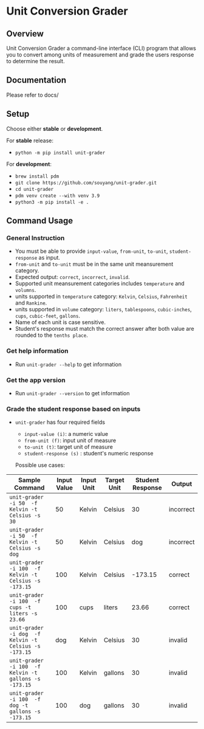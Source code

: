 # Unit Conversion Grader

## Overview
Unit Conversion Grader a command-line interface (CLI) program that allows you to convert among units of measurement and grade the users response to determine the result.

## Documentation
Please refer to docs/

## Setup

Choose either **stable** or **development**.

For **stable** release:

- `python -m pip install unit-grader`

For **development**:
- `brew install pdm`
- `git clone https://github.com/souyang/unit-grader.git`
- `cd unit-grader`
- `pdm venv create --with venv 3.9`
- `python3 -m pip install -e .`

## Command Usage

### General Instruction
- You must be able to provide `input-value`, `from-unit`, `to-unit`, `student-response` as input.
- `from-unit` and `to-unit` must be in the same unit meansurement category.
- Expected output: `correct`, `incorrect`, `invalid`.
- Supported unit meansurement categories includes `temperature` and `volumns`.
- units supported in `temperature` category: `Kelvin`, `Celsius`, `Fahrenheit` and `Rankine`. 
- units supported in `volume` category: `liters`, `tablespoons`, `cubic-inches`, `cups`, `cubic-feet`, `gallons`.
- Name of each unit is case sensitive.
- Student's response must match the correct answer after both value are rounded to the `tenths place`.

### Get help information
- Run `unit-grader --help` to get information

### Get the app version
- Run `unit-grader --version` to get information

### Grade the student response based on inputs
- `unit-grader` has four required fields
  - `input-value (i)`: a numeric value
  - `from-unit (f)`: input unit of measure
  - `to-unit (t)`: target unit of measure
  - `student-response (s)` : student's numeric response

  Possible use cases:

| Sample Command | Input Value | Input Unit |  Target Unit| Student Response | Output
| ---------|----------|----------|----------|----------|----------|
| `unit-grader -i 50  -f Kelvin -t Celsius -s 30` | 50 | Kelvin | Celsius | 30 | incorrect
| `unit-grader -i 50  -f Kelvin -t Celsius -s dog` | 50 | Kelvin | Celsius | dog | incorrect
| `unit-grader -i 100  -f Kelvin -t Celsius -s -173.15` | 100 | Kelvin | Celsius | -173.15 | correct
| `unit-grader -i 100  -f cups -t liters -s 23.66` | 100 | cups | liters | 23.66 | correct
| `unit-grader -i dog  -f Kelvin -t Celsius -s -173.15` | dog | Kelvin | Celsius | 30 | invalid
| `unit-grader -i 100  -f Kelvin -t gallons -s -173.15` | 100 | Kelvin | gallons | 30 | invalid
| `unit-grader -i 100  -f dog -t gallons -s -173.15` | 100 | dog | gallons | 30 | invalid

